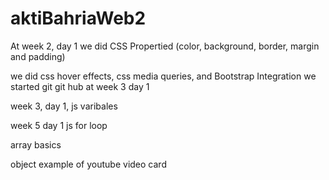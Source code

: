 # aktiBahriaWeb2

At week 2, day 1
we did CSS Propertied (color, background, border, margin and padding)


we did css hover effects, css media queries, and Bootstrap Integration
we started git git hub at week 3 day 1

week 3, day 1, js varibales

week 5 day 1
js for loop

array basics

object example of youtube video card